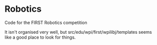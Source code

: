 # Robotics
Code for the FIRST Robotics competition

It isn't organised very well, but src/edu/wpi/first/wpilibj/templates seems like a good place to look for things.
